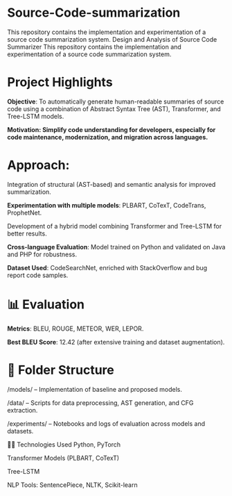 # Source-Code-summarization
This repository contains the implementation and experimentation of a source code summarization system.
Design and Analysis of Source Code Summarizer
This repository contains the implementation and experimentation of a source code summarization system.

# Project Highlights
**Objective**: To automatically generate human-readable summaries of source code using a combination of Abstract Syntax Tree (AST), Transformer, and Tree-LSTM models.

**Motivation: Simplify code understanding for developers, especially for code maintenance, modernization, and migration across languages.**

# Approach:

Integration of structural (AST-based) and semantic analysis for improved summarization.

**Experimentation with multiple models**: PLBART, CoTexT, CodeTrans, ProphetNet.

Development of a hybrid model combining Transformer and Tree-LSTM for better results.

**Cross-language Evaluation**: Model trained on Python and validated on Java and PHP for robustness.

**Dataset Used**: CodeSearchNet, enriched with StackOverflow and bug report code samples.

# 📊 Evaluation
**Metrics**: BLEU, ROUGE, METEOR, WER, LEPOR.

**Best BLEU Score**: 12.42 (after extensive training and dataset augmentation).

# 📁 Folder Structure
/models/ – Implementation of baseline and proposed models.

/data/ – Scripts for data preprocessing, AST generation, and CFG extraction.

/experiments/ – Notebooks and logs of evaluation across models and datasets.

👨‍💻 Technologies Used
Python, PyTorch

Transformer Models (PLBART, CoTexT)

Tree-LSTM

NLP Tools: SentencePiece, NLTK, Scikit-learn
